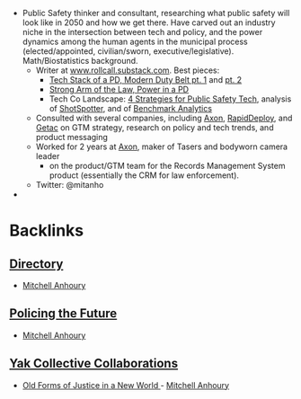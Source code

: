 - Public Safety thinker and consultant, researching what public safety will look like in 2050 and how we get there. Have carved out an industry niche in the intersection between tech and policy, and the power dynamics among the human agents in the municipal process (elected/appointed, civilian/sworn, executive/legislative). Math/Biostatistics background.
    - Writer at www.rollcall.substack.com. Best pieces:
        - [Tech Stack of a PD, Modern Duty Belt pt. 1](https://rollcall.substack.com/p/tech-stack-and-workflows-today) and [pt. 2](https://rollcall.substack.com/p/human-infrastructure-week)
        - [Strong Arm of the Law, Power in a PD](https://rollcall.substack.com/p/the-strong-arm-of-the-law)
        - Tech Co Landscape: [4 Strategies for Public Safety Tech](https://rollcall.substack.com/p/the-4-strategies-in-public-safety), analysis of [ShotSpotter](https://rollcall.substack.com/p/lessons-from-shotspotter-subscribers), and of [Benchmark Analytics](https://rollcall.substack.com/p/analyzing-benchmark)
    - Consulted with several companies, including [Axon](https://www.axon.com/), [RapidDeploy](https://www.rapiddeploy.com/), and [Getac](https://publicsafety.getac.com/) on GTM strategy, research on policy and tech trends, and product messaging
    - Worked for 2 years at [Axon](https://www.axon.com/), maker of Tasers and bodyworn camera leader
        - on the product/GTM team for the Records Management System product (essentially the CRM for law enforcement). 
    - Twitter: @mitanho
- 

# Backlinks
## [Directory](<Directory.md>)
- [Mitchell Anhoury](<Mitchell Anhoury.md>)

## [Policing the Future](<Policing the Future.md>)
- [Mitchell Anhoury](<Mitchell Anhoury.md>)

## [Yak Collective Collaborations](<Yak Collective Collaborations.md>)
- [Old Forms of Justice in a New World ](<Old Forms of Justice in a New World .md>) - [Mitchell Anhoury](<Mitchell Anhoury.md>)

